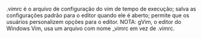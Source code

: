 .vimrc é o arquivo de configuração do vim de tempo de execução;
salva as configurações padrão para o editor quando ele é aberto;
permite que os usuários personalizem opções para o editor.
NOTA: gVim, o editor do Windows Vim, usa um arquivo com nome _vimrc em vez de .vimrc.
